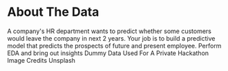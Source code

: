 # About The Data
A company's HR department wants to predict whether some customers would leave the company in next 2 years. Your job is to build a predictive model that predicts the prospects of future and present employee. Perform EDA and bring out insights
Dummy Data Used For A Private Hackathon Image Credits Unsplash